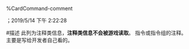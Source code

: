 
%CardCommand-comment

；2019/5/14 下午 2:22:28

#描述
此列为注释类信息，**注释类信息不会被游戏读取**。
指令或指令组的注释。
主要是写给开发者自己看的。